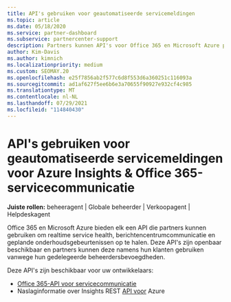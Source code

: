 ```yaml
---
title: API's gebruiken voor geautomatiseerde servicemeldingen
ms.topic: article
ms.date: 05/18/2020
ms.service: partner-dashboard
ms.subservice: partnercenter-support
description: Partners kunnen API's voor Office 365 en Microsoft Azure partners gebruiken voor realtime service health, berichtencentrumcommunicatie en geplande onderhoudsgebeurtenissen.
author: Kim-Davis
ms.author: kimnich
ms.localizationpriority: medium
ms.custom: SEOMAY.20
ms.openlocfilehash: e25f7856ab2f577c6d8f553d6a360251c116093a
ms.sourcegitcommit: ad1af627f5ee6b6e3a70655f90927e932cf4c985
ms.translationtype: MT
ms.contentlocale: nl-NL
ms.lasthandoff: 07/29/2021
ms.locfileid: "114840430"
---
```

# <a name="use-apis-for-automated-service-notifications-for-azure-insights--office-365-service-communications"></a>API's gebruiken voor geautomatiseerde servicemeldingen voor Azure Insights & Office 365-servicecommunicatie

**Juiste rollen:** beheeragent | Globale beheerder | Verkoopagent | Helpdeskagent

Office 365 en Microsoft Azure bieden elk een API die partners kunnen gebruiken om realtime service health, berichtencentrumcommunicatie en geplande onderhoudsgebeurtenissen op te halen. Deze API's zijn openbaar beschikbaar en partners kunnen deze namens hun klanten gebruiken vanwege hun gedelegeerde beheerdersbevoegdheden.

Deze API's zijn beschikbaar voor uw ontwikkelaars:

- [Office 365-API voor servicecommunicatie](/office/office-365-management-api/office-365-service-communications-api-reference)
- Naslaginformatie over Insights REST [API voor](/rest/api/monitor/) Azure
